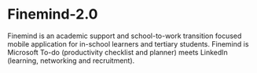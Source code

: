 # Finemind-2.0
Finemind is an academic support and school-to-work transition focused mobile application for in-school learners and tertiary students. Finemind is Microsoft To-do (productivity checklist and planner) meets LinkedIn (learning, networking and recruitment).
